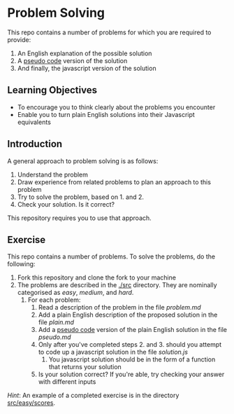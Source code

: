 # Problem Solving

This repo contains a number of problems for which you are required to provide:

1. An English explanation of the possible solution
2. A [pseudo code](https://en.wikipedia.org/wiki/Pseudocode) version of the solution
3. And finally, the javascript version of the solution

## Learning Objectives

+ To encourage you to think clearly about the problems you encounter
+ Enable you to turn plain English solutions into their Javascript equivalents

## Introduction

A general approach to problem solving is as follows:

1. Understand the problem
2. Draw experience from related problems to plan an approach to this problem
3. Try to solve the problem, based on 1. and 2.
4. Check your solution. Is it correct?

This repository requires you to use that approach.

## Exercise

This repo contains a number of problems. To solve the problems, do the following:

1. Fork this repository and clone the fork to your machine
2. The problems are described in the [./src](./src) directory. They are nominally categorised as _easy_, _medium_, and _hard_.
    1. For each problem:
        1. Read a description of the problem in the file _problem.md_
        2. Add a plain English description of the proposed solution in the file _plain.md_
        3. Add a [pseudo code](https://en.wikipedia.org/wiki/Pseudocode) version of the plain English solution in the file _pseudo.md_
        4. Only after you've completed steps 2. and 3. should you attempt to code up a javascript solution in the file _solution.js_
            1. You javascript solution should be in the form of a function that returns your solution
        5. Is your solution correct? If you're able, try checking your answer with different inputs

_Hint_: An example of a completed exercise is in the directory [src/easy/scores](src/easy/scores).
